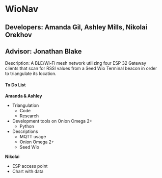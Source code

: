 # WioNav #
## Developers: Amanda Gil, Ashley Mills, Nikolai Orekhov ##
## Advisor: Jonathan Blake ##
Description: A BLE/Wi-Fi mesh network utilizing four ESP 32 Gateway clients that scan for RSSI values from a Seed Wio Terminal beacon in order to triangulate its location. 

#### To Do List #####
**Amanda & Ashley** 
 * Triangulation
    * Code
    * Research
 * Development tools on Onion Omega 2+
    * Python
 * Descriptions 
    * MQTT usage 
    * Onion Omega 2+ 
    * Seed Wio


**Nikolai**
* ESP access point
* Chart with data
